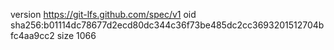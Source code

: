 version https://git-lfs.github.com/spec/v1
oid sha256:b01114dc78677d2ecd80dc344c36f73be485dc2cc3693201512704bfc4aa9cc2
size 1066
